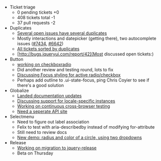 * Ticket triage
  * 0 pending tickets +0
  * 408 tickets total -1
  * 37 pull requests -2
* Duplicates
  * [Several open issues have several duplicates](http://bugs.jqueryui.com/report/41)
  * Mostly interactions and datepicker (getting there), two autocomplete issues ([#7434](http://bugs.jqueryui.com/ticket/7434), [#6642](http://bugs.jqueryui.com/ticket/6642))
  * [All tickets sorted by duplicates](http://bugs.jqueryui.com/report/43)
  * [http://bugs.jqueryui.com/report/42](Most discussed open tickets:)
* Button
  * [working on checkboxradio](https://github.com/jquery/jquery-ui/pull/1216)
  * Did another review and testing round, lots to fix
  * [Discussing Focus styling for active radio/checkbox](http://bugs.jqueryui.com/ticket/9505)
  * Perhaps add outline to .ui-state-focus, ping Chris Coyier to see if there's a good solution
* Globalize
  * [Landed documentation updates](https://github.com/jquery/globalize/pull/224)
  * [Discussing support for locale-specific instances](https://github.com/jquery/globalize/issues/234)
  * [Working on continuous cross-browser testing](https://github.com/jquery/globalize/issues/235)
  * [Need a seperate API site](https://github.com/jquery/globalize/issues/236)
* Selectmenu
  * Need to figure out label association
  * Felix to test with aria-describedby instead of modifying for-attribute
  * Still need to review docs
  * [New demo: radius and color of a circle, using two dropdowns](https://github.com/jquery/jquery-ui/pull/1230)
* Release
  * [Working on migration to jquery-release](https://github.com/jquery/jquery-ui/pull/1203)
  * Beta on Thursday
